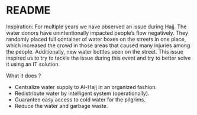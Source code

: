 # README

Inspiration:
For multiple years we have observed an issue during Hajj. The water donors have unintentionally impacted people’s flow negatively. They randomly placed full container of water boxes on the streets in one place, which increased the crowd in those areas that caused many injuries among the people. Additionally, new water bottles seen on the street. This issue inspired us to try to tackle the issue during this event and try to better solve it using an IT solution.

What it does ?
* Centralize water supply to Al-Hajj in an organized fashion.
* Redistribute water by intelligent system (operationally).
* Guarantee easy access to cold water for the pilgrims.
* Reduce the water and garbage waste.

